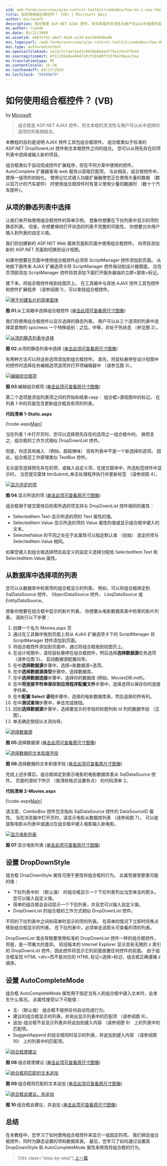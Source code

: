 ```yaml
---
uid: web-forms/overview/ajax-control-toolkit/combobox/how-do-i-use-the-combobox-control-vb
title: 如何使用组合框控件？ (VB) | Microsoft Docs
author: microsoft
description: 组合框是 ASP.NET AJAX 控件，将文本框的灵活性与用户可以从中选择的选项的列表相结合。
ms.author: riande
ms.date: 05/12/2009
ms.assetid: e887e7b2-a6e7-4a28-a134-ba334494badb
msc.legacyurl: /web-forms/overview/ajax-control-toolkit/combobox/how-do-i-use-the-combobox-control-vb
msc.type: authoredcontent
ms.openlocfilehash: 2e33c7cfae7eed3c0b38b66dad779ce7dcd77b54
ms.sourcegitcommit: 0f1119340e4464720cfd16d0ff15764746ea1fea
ms.translationtype: MT
ms.contentlocale: zh-CN
ms.lasthandoff: 04/17/2019
ms.locfileid: "59399679"
---
```

# <a name="how-do-i-use-the-combobox-control-vb"></a>如何使用组合框控件？ (VB)

by [Microsoft](https://github.com/microsoft)

> 组合框是 ASP.NET AJAX 控件，将文本框的灵活性与用户可以从中选择的选项的列表相结合。


本教程的目的是说明 AJAX 控件工具包组合框控件。 组合框类似于标准的 ASP.NET DropDownList 控件和文本框控件之间的组合。 您可以从预先存在的项列表中选择或输入新的项目。

组合框类似于自动完成控件扩展程序，但在不同方案中使用的控件。 AutoComplete 扩展器查询 web 服务以获取匹配项。 与此相反，组合框控件中，使用一组项的初始化。 使用记忆式键入功能扩展器使您正在使用大量的数据 （数以百万计的汽车部件） 时使用组合框控件时有意义使用少量的数据时 （数十个汽车部件）。

## <a name="selecting-from-a-static-list-of-items"></a>从项的静态列表中选择

让我们来开始使用组合框控件的简单示例。 想象你想要在下拉列表中显示的项的静态列表。 但是，你想要保持打开状态的列表不完整的可能性。 你想要允许用户输入到列表的自定义值。

我们将创建新的 ASP.NET Web 窗体页面和页面中使用组合框控件。 向项目添加新的 ASP.NET 页面和切换到设计视图。

如果你想要在页面中使用组合框控件必须将 ScriptManager 控件添加到页面。 从地板下面传来 AJAX 扩展选项卡将 ScriptManager 控件拖动到设计器图面。 应在页顶部添加 ScriptManager 控件将其添加下面打开服务器端的立即&lt;窗体&gt;标记。

接下来，将组合框控件拖到绘图页上。 在工具箱中与其他 AJAX 控件工具包控件和控件扩展程序 （请参阅图 1），可以查找组合框控件。


[![用于创建名片的简单窗体](how-do-i-use-the-combobox-control-vb/_static/image1.jpg)](how-do-i-use-the-combobox-control-vb/_static/image1.png)

**图 01**:从工具箱中选择组合框控件 ([单击此项可查看原尺寸图像](how-do-i-use-the-combobox-control-vb/_static/image2.png))


我们将使用组合框控件以显示选择的静态列表。 用户可以从三个选项的列表中选择其食物的 spiciness 一个特殊级别：之后，中等，并处于热状态 （参见图 2）。


[![从项的静态列表中选择](how-do-i-use-the-combobox-control-vb/_static/image2.jpg)](how-do-i-use-the-combobox-control-vb/_static/image3.png)

**图 02**:从项的静态列表中选择 ([单击此项可查看原尺寸图像](how-do-i-use-the-combobox-control-vb/_static/image4.png))


有两种方法可以将这些选项添加到组合框控件。 首先，将鼠标悬停在设计视图中的控件时选择任务编辑选项选项并打开项编辑器中 （请参见图 3）。


[![编辑组合框项](how-do-i-use-the-combobox-control-vb/_static/image3.jpg)](how-do-i-use-the-combobox-control-vb/_static/image5.png)

**图 03**:编辑组合框项 ([单击此项可查看原尺寸图像](how-do-i-use-the-combobox-control-vb/_static/image6.png))


第二个选项是添加列表项之间的开始和结束&lt;asp： 组合框&gt;源视图中的标记。 在列表 1 中的页面包含更新组合框具有项的列表。

**代码清单 1-Static.aspx**

[!code-aspx[Main](how-do-i-use-the-combobox-control-vb/samples/sample1.aspx)]

当在列表 1 中打开页时，您可以选择预先存在的选项之一组合框中的。 换而言之，组合框的工作方式相似 DropDownList 控件。

但是，你还具有输入 （例如，超级辣味） 现有列表中不是一个新选择的选项。 因此，组合框还工作原理类似 TextBox 控件。

无论是否选择预先存在的项，或输入自定义项，在提交窗体中，所选标签控件中显示时。 当您提交窗体 btnSubmit\_单击处理程序执行并更新标签 （请参阅图 4）。


[![显示选定的项](how-do-i-use-the-combobox-control-vb/_static/image4.jpg)](how-do-i-use-the-combobox-control-vb/_static/image7.png)

**图 04**:显示所选的项 ([单击此项可查看原尺寸图像](how-do-i-use-the-combobox-control-vb/_static/image8.png))


组合框用于提交窗体后检索所选的项支持与 DropDownList 控件相同的属性：

- SelectedItem.Text-显示所选的项的 Text 属性的值。
- SelectedItem.Value-显示所选的项的 Value 属性的值或显示组合框中键入的文本。
- SelectedValue 的不同之处在于此属性可以指定默认值 （初始） 选定的项与 SelectedItem.Value 相同。

如果您键入到组合框选择然后自定义的自定义选择分配给 SelectedItem.Text 和 SelectedItem.Value 属性。

## <a name="selecting-the-list-of-items-from-the-database"></a>从数据库中选择项的列表

您可以从数据库中检索项的组合框显示的列表。 例如，可以将组合框绑定到 SqlDataSource 控件、 ObjectDataSource 控件、 LinqDataSource 或 EntityDataSource。

想象你想要在组合框中显示的影片列表。 你想要从电影数据库表中检索的影片列表。 请执行以下步骤：

1. 创建一个名为 Movies.aspx 页
2. 通过在工具箱中拖到页面上将从 AJAX 扩展选项卡下的 ScriptManager 将 ScriptManager 控件添加到页面。
3. 将组合框控件添加到页面中，通过将组合框拖到绘图页上。
4. 在设计视图中，请将鼠标悬停在组合框控件，然后选择**选择数据源**任务选项 （请参见图 5）。 启动数据源配置向导。
5. 在中**选择数据源**步骤中，选择&lt;新数据源&gt;选项。
6. 在中**选择数据源类型**步骤中，选择数据库。
7. 在中**选择数据连接**步骤中，选择你的数据库 (例如，MoviesDB.mdf)。
8. 在中**将连接字符串保存到应用程序配置文件**步骤中，选择选项以保存你的连接字符串。
9. 在中**配置 Select 语句**步骤中，选择的电影数据库表，然后选择的所有列。
10. 在中**测试查询**步骤中，单击完成按钮。
11. 回到**选择数据源**步骤中，选择要显示的字段的标题列和 Id 列的数据字段 （见图）。
12. 单击确定按钮以关闭向导。


[![选择数据源](how-do-i-use-the-combobox-control-vb/_static/image5.jpg)](how-do-i-use-the-combobox-control-vb/_static/image9.png)

**图 05**:选择数据源 ([单击此项可查看原尺寸图像](how-do-i-use-the-combobox-control-vb/_static/image10.png))


[![选择数据的文本和值字段](how-do-i-use-the-combobox-control-vb/_static/image6.jpg)](how-do-i-use-the-combobox-control-vb/_static/image11.png)

**图 06**:选择数据的文本和值字段 ([单击此项可查看原尺寸图像](how-do-i-use-the-combobox-control-vb/_static/image12.png))


完成上述步骤后，组合框绑定到表示电影的电影数据库表从 SqlDataSource 控件。 页面的源如下所示 （我清除格式设置有点） 的代码清单 2。

**代码清单 2-Movies.aspx**

[!code-aspx[Main](how-do-i-use-the-combobox-control-vb/samples/sample2.aspx)]

请注意，ComboBox 控件包含指向 SqlDataSource 控件的 DataSourceID 属性。 当在浏览器中打开页时，请显示电影从数据库列表 （请参阅图 7）。 可以是提取电影从列表中或通过在组合框中键入电影输入新电影。


[![显示电影列表](how-do-i-use-the-combobox-control-vb/_static/image7.jpg)](how-do-i-use-the-combobox-control-vb/_static/image13.png)

**图 07**:显示电影列表 ([单击此项可查看原尺寸图像](how-do-i-use-the-combobox-control-vb/_static/image14.png))


## <a name="setting-the-dropdownstyle"></a>设置 DropDownStyle

组合框 DropDownStyle 属性可用于更改将组合框的行为。 此属性接受那里可能的值：

- 下拉列表中的 （默认值） 的组合框显示一个下拉列表列出当您单击的箭头，您可以输入自定义值。
- 简单的组合框会自动显示一个下拉列表，并且您可以输入自定义值。
- DropDownList 的组合框的工作方式相似 DropDownList 控件。

不同的下拉列表中之间和简单时显示的项的列表。 在简单的情况下立即时将焦点移到组合框显示的列表。 在下拉列表中，必须单击该箭头可查看的项的列表。

DropDownList 值会导致要使用标准的 DropDownList 控件一样的组合框控件。 但是，是一项重大的差异。 较旧版本的 Internet Explorer 显示具有无限的 z 索引的 DropDownList 控件，因此控件将显示它的前面放置任何控件的前面。 由于组合框呈现 HTML &lt;div&gt;而不是对应的 HTML 标记&lt;选择&gt;标记，组合框正确遵循 z 顺序。

## <a name="setting-the-autocompletemode"></a>设置 AutoCompleteMode

组合框 AutoCompleteMode 属性用于指定当有人到组合框中键入文本时，会发生什么情况。 此属性接受以下可能值：

- 无-（默认值） 组合框不提供任何自动完成行为。
- 建议的组合框显示的列表，并突出显示列表中的匹配项 （请参阅图 8）。
- 追加-组合框不会显示列表并将追加到键入内容 （请参阅图 9） 上的列表中的匹配项。
- SuggestAppend 的组合框同时显示的列表，并追加到键入内容 （请参阅图 10） 上的列表中的匹配项。


[![组合框使建议](how-do-i-use-the-combobox-control-vb/_static/image8.jpg)](how-do-i-use-the-combobox-control-vb/_static/image15.png)

**图 08**:组合框使建议 ([单击此项可查看原尺寸图像](how-do-i-use-the-combobox-control-vb/_static/image16.png))


[![组合框将匹配的文本追加](how-do-i-use-the-combobox-control-vb/_static/image9.jpg)](how-do-i-use-the-combobox-control-vb/_static/image17.png)

**图 09**:组合框将匹配的文本追加 ([单击此项可查看原尺寸图像](how-do-i-use-the-combobox-control-vb/_static/image18.png))


[![组合框会建议，并追加](how-do-i-use-the-combobox-control-vb/_static/image10.jpg)](how-do-i-use-the-combobox-control-vb/_static/image19.png)

**图 10**:组合框会建议，并追加 ([单击此项可查看原尺寸图像](how-do-i-use-the-combobox-control-vb/_static/image20.png))


## <a name="summary"></a>总结

在本教程中，您学习了如何使用组合框控件来显示一组固定的项。 我们绑定组合框控件，同时为静态设置的项和数据库表。 最后，您学习了如何通过设置其 DropDownStyle 和 AutoCompleteMode 属性来修改将组合框的行为。

> [!div class="step-by-step"]
> [上一篇](how-do-i-use-the-combobox-control-cs.md)
